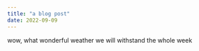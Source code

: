 ```yaml
---
title: "a blog post"
date: 2022-09-09
---
```


wow, what wonderful weather we will withstand the whole week

